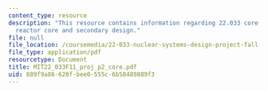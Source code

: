 ```yaml
---
content_type: resource
description: "This resource contains information regarding 22.033 core group\u2014\
  reactor core and secondary design."
file: null
file_location: /coursemedia/22-033-nuclear-systems-design-project-fall-2011/889f9a86620fbee0555c6b58489889f3_MIT22_033F11_proj_p2_core.pdf
file_type: application/pdf
resourcetype: Document
title: MIT22_033F11_proj_p2_core.pdf
uid: 889f9a86-620f-bee0-555c-6b58489889f3
---
```

